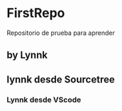 # FirstRepo

Repositorio de prueba para aprender

## by Lynnk

##  lynnk desde Sourcetree

### Lynnk desde VScode
